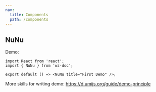 ```yaml
---
nav:
  title: Components
  path: /components
---
```


## NuNu

Demo:

```tsx
import React from 'react';
import { NuNu } from 'wz-doc';

export default () => <NuNu title="First Demo" />;
```

More skills for writing demo: https://d.umijs.org/guide/demo-principle
